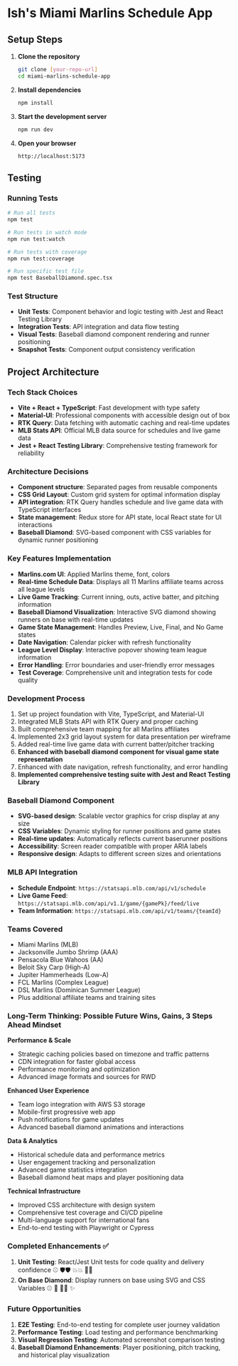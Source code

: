 # Ish's Miami Marlins Schedule App

## Setup Steps

1. **Clone the repository**
   ```bash
   git clone [your-repo-url]
   cd miami-marlins-schedule-app
   ```

2. **Install dependencies**
   ```bash
   npm install
   ```

3. **Start the development server**
   ```bash
   npm run dev
   ```

4. **Open your browser**
   ```
   http://localhost:5173
   ```

## Testing

### Running Tests
```bash
# Run all tests
npm test

# Run tests in watch mode
npm run test:watch

# Run tests with coverage
npm run test:coverage

# Run specific test file
npm test BaseballDiamond.spec.tsx
```

### Test Structure
- **Unit Tests**: Component behavior and logic testing with Jest and React Testing Library
- **Integration Tests**: API integration and data flow testing
- **Visual Tests**: Baseball diamond component rendering and runner positioning
- **Snapshot Tests**: Component output consistency verification

## Project Architecture

### Tech Stack Choices
- **Vite + React + TypeScript**: Fast development with type safety
- **Material-UI**: Professional components with accessible design out of box
- **RTK Query**: Data fetching with automatic caching and real-time updates
- **MLB Stats API**: Official MLB data source for schedules and live game data
- **Jest + React Testing Library**: Comprehensive testing framework for reliability

### Architecture Decisions
- **Component structure**: Separated pages from reusable components
- **CSS Grid Layout**: Custom grid system for optimal information display
- **API integration**: RTK Query handles schedule and live game data with TypeScript interfaces
- **State management**: Redux store for API state, local React state for UI interactions
- **Baseball Diamond**: SVG-based component with CSS variables for dynamic runner positioning

### Key Features Implementation
- **Marlins.com UI**: Applied Marlins theme, font, colors
- **Real-time Schedule Data**: Displays all 11 Marlins affiliate teams across all league levels
- **Live Game Tracking**: Current inning, outs, active batter, and pitching information
- **Baseball Diamond Visualization**: Interactive SVG diamond showing runners on base with real-time updates
- **Game State Management**: Handles Preview, Live, Final, and No Game states
- **Date Navigation**: Calendar picker with refresh functionality
- **League Level Display**: Interactive popover showing team league information
- **Error Handling**: Error boundaries and user-friendly error messages
- **Test Coverage**: Comprehensive unit and integration tests for code quality

### Development Process
1. Set up project foundation with Vite, TypeScript, and Material-UI
2. Integrated MLB Stats API with RTK Query and proper caching
3. Built comprehensive team mapping for all Marlins affiliates
4. Implemented 2x3 grid layout system for data presentation per wireframe
5. Added real-time live game data with current batter/pitcher tracking
6. **Enhanced with baseball diamond component for visual game state representation**
7. Enhanced with date navigation, refresh functionality, and error handling
8. **Implemented comprehensive testing suite with Jest and React Testing Library**

### Baseball Diamond Component
- **SVG-based design**: Scalable vector graphics for crisp display at any size
- **CSS Variables**: Dynamic styling for runner positions and game states
- **Real-time updates**: Automatically reflects current baserunner positions
- **Accessibility**: Screen reader compatible with proper ARIA labels
- **Responsive design**: Adapts to different screen sizes and orientations

### MLB API Integration
- **Schedule Endpoint**: `https://statsapi.mlb.com/api/v1/schedule`
- **Live Game Feed**: `https://statsapi.mlb.com/api/v1.1/game/{gamePk}/feed/live`
- **Team Information**: `https://statsapi.mlb.com/api/v1/teams/{teamId}`

### Teams Covered
- Miami Marlins (MLB)
- Jacksonville Jumbo Shrimp (AAA)
- Pensacola Blue Wahoos (AA)
- Beloit Sky Carp (High-A)
- Jupiter Hammerheads (Low-A)
- FCL Marlins (Complex League)
- DSL Marlins (Dominican Summer League)
- Plus additional affiliate teams and training sites

### Long-Term Thinking: Possible Future Wins, Gains, 3 Steps Ahead Mindset

**Performance & Scale**
- Strategic caching policies based on timezone and traffic patterns
- CDN integration for faster global access
- Performance monitoring and optimization
- Advanced image formats and sources for RWD

**Enhanced User Experience**
- Team logo integration with AWS S3 storage
- Mobile-first progressive web app
- Push notifications for game updates
- Advanced baseball diamond animations and interactions

**Data & Analytics**
- Historical schedule data and performance metrics
- User engagement tracking and personalization
- Advanced game statistics integration
- Baseball diamond heat maps and player positioning data

**Technical Infrastructure**
- Improved CSS architecture with design system
- Comprehensive test coverage and CI/CD pipeline
- Multi-language support for international fans
- End-to-end testing with Playwright or Cypress

### Completed Enhancements ✅
1. **Unit Testing**: React/Jest Unit tests for code quality and delivery confidence ⚾ 🛡️🛡️ 💥💥 🚀🚀
2. **On Base Diamond**: Display runners on base using SVG and CSS Variables ⚾ 💎 🏃‍♂️ ✨

### Future Opportunities
1. **E2E Testing**: End-to-end testing for complete user journey validation
2. **Performance Testing**: Load testing and performance benchmarking
3. **Visual Regression Testing**: Automated screenshot comparison testing
4. **Baseball Diamond Enhancements**: Player positioning, pitch tracking, and historical play visualization